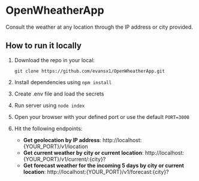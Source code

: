 # OpenWheatherApp

Consult the weather at any location through the IP address or city provided.

## How to run it locally

1. Download the repo in your local: 

    `git clone https://github.com/evansx1/OpenWheatherApp.git`

1. Install dependencies using `npm install`
1. Create .env file and load the secrets
1. Run server using `node index`
1. Open your browser with your defined port or use the default `PORT=3000`
1. Hit the following endpoints:

    - **Get geolocation by IP address**: http://localhost:{YOUR_PORT}/v1/location
    - **Get current weather by city or current location**: http://localhost:{YOUR_PORT}/v1/current/:{city}?
    - **Get forecast weather for the incoming 5 days by city or current location**: http://localhost:{YOUR_PORT}/v1/forecast:{city}?